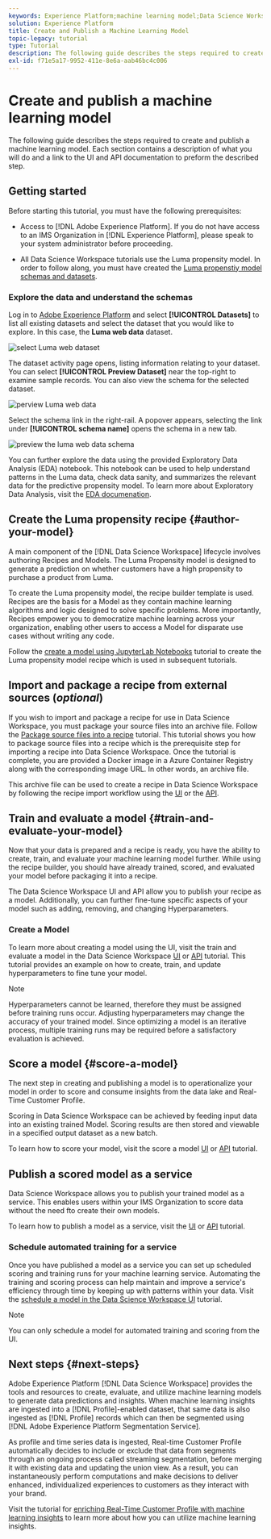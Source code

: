 ```yaml
---
keywords: Experience Platform;machine learning model;Data Science Workspace;popular topics;create and publish a model
solution: Experience Platform
title: Create and Publish a Machine Learning Model
topic-legacy: tutorial
type: Tutorial
description: The following guide describes the steps required to create and publish a machine learning model.
exl-id: f71e5a17-9952-411e-8e6a-aab46bc4c006
---
```


# Create and publish a machine learning model

The following guide describes the steps required to create and publish a machine learning model. Each section contains a description of what you will do and a link to the UI and API documentation to preform the described step.

## Getting started

Before starting this tutorial, you must have the following prerequisites:

-   Access to [!DNL Adobe Experience Platform]. If you do not have access to an IMS Organization in [!DNL Experience Platform], please speak to your system administrator before proceeding.

-  All Data Science Workspace tutorials use the Luma propensity model. In order to follow along, you must have created the [Luma propenstiy model schemas and datasets](./create-luma-data.md).

### Explore the data and understand the schemas

Log in to [Adobe Experience Platform](https://platform.adobe.com/) and select **[!UICONTROL Datasets]** to list all existing datasets and select the dataset that you would like to explore. In this case, the **Luma web data** dataset.

![select Luma web dataset](../images/models-recipes/model-walkthrough/luma-dataset.png)

The dataset activity page opens, listing information relating to your dataset. You can select **[!UICONTROL Preview Dataset]** near the top-right to examine sample records. You can also view the schema for the selected dataset. 

![perview Luma web data](../images/models-recipes/model-walkthrough/preview-dataset.png)

Select the schema link in the right-rail. A popover appears, selecting the link under **[!UICONTROL schema name]** opens the schema in a new tab.

![preview the luma web data schema](../images/models-recipes/model-walkthrough/preview-schema.png)

You can further explore the data using the provided Exploratory Data Analysis (EDA) notebook. This notebook can be used to help understand patterns in the Luma data, check data sanity, and summarizes the relevant data for the predictive propensity model. To learn more about Exploratory Data Analysis, visit the [EDA documenation](../jupyterlab/eda-notebook.md).

## Create the Luma propensity recipe {#author-your-model}

A main component of the [!DNL Data Science Workspace] lifecycle involves authoring Recipes and Models. The Luma Propensity model is designed to generate a prediction on whether customers have a high propensity to purchase a product from Luma.

To create the Luma propensity model, the recipe builder template is used. Recipes are the basis for a Model as they contain machine learning algorithms and logic designed to solve specific problems. More importantly, Recipes empower you to democratize machine learning across your organization, enabling other users to access a Model for disparate use cases without writing any code.

Follow the [create a model using JupyterLab Notebooks](../jupyterlab/create-a-model.md) tutorial to create the Luma propensity model recipe which is used in subsequent tutorials.

## Import and package a recipe from external sources (*optional*)

If you wish to import and package a recipe for use in Data Science Workspace, you must package your source files into an archive file. Follow the [Package source files into a recipe](./package-source-files-recipe.md) tutorial. This tutorial shows you how to package source files into a recipe which is the prerequisite step for importing a recipe into Data Science Workspace. Once the tutorial is complete, you are provided a Docker image in a Azure Container Registry along with the corresponding image URL. In other words, an archive file.

This archive file can be used to create a recipe in Data Science Workspace by following the recipe import workflow using the [UI](./import-packaged-recipe-ui.md) or the [API](./import-packaged-recipe-api.md).

## Train and evaluate a model {#train-and-evaluate-your-model}

Now that your data is prepared and a recipe is ready, you have the ability to create, train, and evaluate your machine learning model further. While using the recipe builder, you should have already trained, scored, and evaluated your model before packaging it into a recipe. 

The Data Science Workspace UI and API allow you to publish your recipe as a model. Additionally, you can further fine-tune specific aspects of your model such as adding, removing, and changing Hyperparameters.

### Create a Model

To learn more about creating a model using the UI, visit the train and evaluate a model in the Data Science Workspace [UI](./train-evaluate-model-ui.md) or [API](./train-evaluate-model-api.md) tutorial. This tutorial provides an example on how to create, train, and update hyperparameters to fine tune your model.

>[!NOTE]
>
> Hyperparameters cannot be learned, therefore they must be assigned before training runs occur. Adjusting hyperparameters may change the accuracy of your trained model. Since optimizing a model is an iterative process, multiple training runs may be required before a satisfactory evaluation is achieved.

## Score a model {#score-a-model}

The next step in creating and publishing a model is to operationalize your model in order to score and consume insights from the data lake and Real-Time Customer Profile.

Scoring in Data Science Workspace can be achieved by feeding input data into an existing trained Model. Scoring results are then stored and viewable in a specified output dataset as a new batch. 

To learn how to score your model, visit the score a model [UI](./score-model-ui.md) or [API](./score-model-api.md) tutorial.

## Publish a scored model as a service

Data Science Workspace allows you to publish your trained model as a service. This enables users within your IMS Organization to score data without the need fto create their own models.

To learn how to publish a model as a service, visit the [UI](./publish-model-service-ui.md) or [API](./publish-model-service-api.md) tutorial.

### Schedule automated training for a service

Once you have published a model as a service you can set up scheduled scoring and training runs for your machine learning service. Automating the training and scoring process can help maintain and improve a service's efficiency through time by keeping up with patterns within your data. Visit the [schedule a model in the Data Science Workspace UI](./schedule-models-ui.md) tutorial.

>[!NOTE]
>
> You can only schedule a model for automated training and scoring from the UI.

## Next steps {#next-steps}

Adobe Experience Platform [!DNL Data Science Workspace] provides the tools and resources to create, evaluate, and utilize machine learning models to generate data predictions and insights. When machine learning insights are ingested into a [!DNL Profile]-enabled dataset, that same data is also ingested as [!DNL Profile] records which can then be segmented using [!DNL Adobe Experience Platform Segmentation Service].

 As profile and time series data is ingested, Real-time Customer Profile automatically decides to include or exclude that data from segments through an ongoing process called streaming segmentation, before merging it with existing data and updating the union view. As a result, you can instantaneously perform computations and make decisions to deliver enhanced, individualized experiences to customers as they interact with your brand.

 Visit the tutorial for [enriching Real-Time Customer Profile with machine learning insights](./enrich-profile.md) to learn more about how you can utilize machine learning insights.

